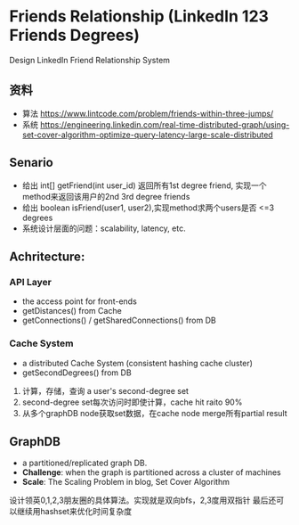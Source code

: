 # Friends Relationship (LinkedIn 123 Friends Degrees)
Design LinkedIn Friend Relationship System

## 资料
- 算法 https://www.lintcode.com/problem/friends-within-three-jumps/
- 系统 https://engineering.linkedin.com/real-time-distributed-graph/using-set-cover-algorithm-optimize-query-latency-large-scale-distributed

## Senario
- 给出 int[] getFriend(int user_id) 返回所有1st degree friend, 实现一个method来返回该用户的2nd 3rd degree friends
- 给出 boolean isFriend(user1, user2),实现method求两个users是否 <=3 degrees
- 系统设计层面的问题：scalability, latency, etc.

## Achritecture:
### API Layer
- the access point for front-ends
- getDistances() from Cache
- getConnections() / getSharedConnections() from DB

### Cache System
- a distributed Cache System (consistent hashing cache cluster)
- getSecondDegrees() from DB

1. 计算，存储，查询 a user's second-degree set
2. second-degree set每次访问时即使计算，cache hit raito 90%
3. 从多个graphDB node获取set数据，在cache node merge所有partial result

## GraphDB
- a partitioned/replicated graph DB.
- **Challenge**: when the graph is partitioned across a cluster of machines
- **Scale**: The Scaling Problem in blog, Set Cover Algorithm

设计领英0,1,2,3朋友圈的具体算法。实现就是双向bfs，2,3度用双指针
最后还可以继续用hashset来优化时间复杂度
